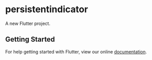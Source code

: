 # persistentindicator

A new Flutter project.

## Getting Started

For help getting started with Flutter, view our online
[documentation](https://flutter.io/).
